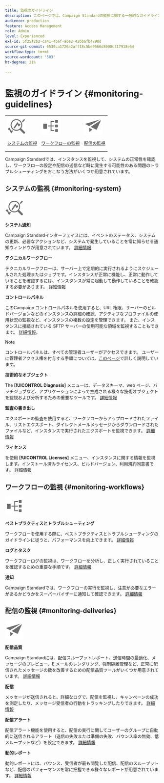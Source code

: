 ```yaml
---
title: 監視のガイドライン
description: このページでは、Campaign Standardの監視に関する一般的なガイドラインを示します
audience: production
feature: Access Management
role: Admin
level: Experienced
exl-id: 5f25f2b2-ca41-4baf-ade2-42bbafb4790d
source-git-commit: 6530ca1726a2aff18c5be9566d8008c317918e64
workflow-type: tm+mt
source-wordcount: '503'
ht-degree: 21%

---
```


# 監視のガイドライン {#monitoring-guidelines}

<table>
<tr><td><img src="assets/do-not-localize/icon_system.svg" width="60px"><p><a href="#monitoring-system">システムの監視</a></p></td>
<td><img src="assets/do-not-localize/icon_workflows.svg" width="60px"><p><a href="#moniroting-workflows">ワークフローの監視</a></p></td>
<td><img src="assets/do-not-localize/icon_send.svg" width="60px"><p><a href="#monitoring-deliveries">配信の監視</a></p></td></tr>
</table>

Campaign Standardでは、インスタンスを監視して、システムの正常性を確認し、ワークフローの設定や配信の送信など時に発生する可能性のある問題のトラブルシューティングをおこなう方法がいくつか用意されています。

## システムの監視 {#monitoring-system}

<img src="assets/do-not-localize/icon_system.svg" width="60px">

**システム通知**

Campaign Standardインターフェイスには、イベントのステータス、システムの更新、必要なアクションなど、システムで発生していることを常に知らせる通知ウィンドウが用意されています。 [詳細情報](../../start/using/interface-description.md#top-bar)


**テクニカルワークフロー**

テクニカルワークフローは、サーバー上で定期的に実行されるようにスケジュールされた処理またはジョブです。インスタンスが正常に機能し、正常に動作していることを確認するには、インスタンスが常に起動して動作していることを確認する必要があります。 [詳細情報](../../administration/using/technical-workflows.md)

**コントロールパネル**

このCampaign コントロールパネルを使用すると、URL 権限、サーバーのビルドバージョンなどのインスタンスの詳細の確認、アクティブなプロファイルの使用状況の監視など、インスタンスの複数の設定を管理できます。 また、インスタンスに接続されている SFTP サーバーの使用可能な領域を監視することもできます。 [詳細情報](https://experienceleague.adobe.com/docs/control-panel/using/control-panel-home.html?lang=ja)。

>[!NOTE]
>
>コントロールパネルは、すべての管理者ユーザーがアクセスできます。 ユーザーに管理者アクセス権を付与する手順については、[このページ](https://experienceleague.adobe.com/docs/control-panel/using/discover-control-panel/managing-permissions.html?lang=ja#discover-control-panel)で詳しく説明しています。

**技術的なオブジェクト**

The **[!UICONTROL Diagnosis]** メニューは、データスキーマ、web ページ、バッチジョブなど、アプリケーションによって生成される様々な技術オブジェクトを監視および分析するための重要なツールです。 [詳細情報](../../developing/using/monitoring-data-model-changes.md)

**監査の書き出し**

エクスポートの監査を使用すると、ワークフローからアップロードされたファイル、リストエクスポート、ダイレクトメールメッセージからダウンロードされたファイルなど、インスタンスで実行されたエクスポートを監視できます。
[詳細情報](../../administration/using/auditing-export-logs.md)

**ライセンス**

を使用 **[!UICONTROL Licenses]** メニュー、インスタンスに関する情報を監視します。インストール済みライセンス、ビルドバージョン、利用規約同意書です。
[詳細情報](../../administration/using/licenses.md)

## ワークフローの監視 {#monitoring-workflows}

<img src="assets/do-not-localize/icon_workflows.svg" width="60px">

**ベストプラクティスとトラブルシューティング**

ワークフローを使用する際に、ベストプラクティスとトラブルシューティングのガイドラインに従うと、パフォーマンスを向上できます。
[詳細情報](../../automating/using/best-practices-workflows.md)

**ログとタスク**

ワークフローログの監視は、ワークフローを分析し、正しく実行されていることを確認するための重要な手順です。
[詳細情報](../../automating/using/monitoring-workflow-execution.md#workflow-log-and-tasks)

**通知**

Campaign Standardでは、ワークフローの実行を監視し、注意が必要なエラーがあるかどうかをスーパーバイザーに通知して確認できます。
[詳細情報](../../automating/using/monitoring-workflow-execution.md#error-management)

## 配信の監視 {#monitoring-deliveries}

<img src="assets/do-not-localize/icon_send.svg" width="60px">

**配信品質**

Campaign Standardには、配信スループットレポート、送信時間の最適化、メッセージのプレビュー、E メールのレンダリング、強制隔離管理など、正常に配信されたメッセージの数を改善するための配信品質ツールがいくつか用意されています。
[詳細情報](../../sending/using/about-deliverability.md)

**配信**

メッセージが送信されると、詳細なログで、配信を監視し、キャンペーンの成功を測定したり、メッセージ受信者の行動をトラッキングしたりできます。
[詳細情報](../../sending/using/monitoring-a-delivery.md)

**配信アラート**

配信アラート機能を使用すると、配信の実行に関してユーザーのグループに自動的に送信されるアラート（送信の失敗または準備の失敗、バウンス率の無効、低スループットなど）を設定できます。
[詳細情報](../../sending/using/receiving-alerts-when-failures-happen.md)

**動的レポート**

動的レポートには、バウンス、受信者が最も閲覧した配信、配信のスループットなど、配信のパフォーマンスを常に把握できる様々なレポートが用意されています。
[詳細情報](../../reporting/using/about-dynamic-reports.md)

